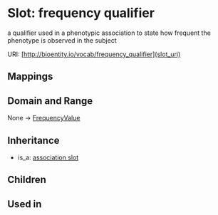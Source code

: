 # Slot: frequency qualifier


a qualifier used in a phenotypic association to state how frequent the phenotype is observed in the subject

URI: [http://bioentity.io/vocab/frequency_qualifier](slot_uri)
## Mappings

## Domain and Range

None -> [FrequencyValue](FrequencyValue.md)
## Inheritance

 *  is_a: [association slot](association_slot.md)
## Children

## Used in


